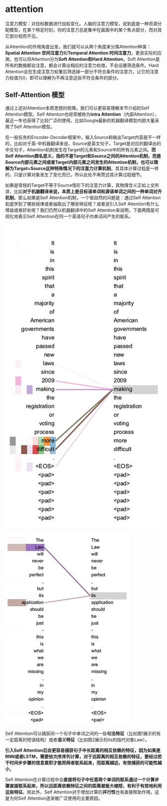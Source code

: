 # attention
注意力模型：对目标数据进行加权变化。人脑的注意力模型，说到底是一种资源分配模型，在某个特定时刻，你的注意力总是集中在画面中的某个焦点部分，而对其它部分视而不见。

从Attention的作用角度出发，我们就可以从两个角度来分类Attention种类：**Spatial Attention 空间注意力**和**Temporal Attention 时间注意力**。更具实际的应用，也可以将Attention分为**Soft Attention和Hard Attention**。Soft Attention是所有的数据都会注意，都会计算出相应的注意力权值，不会设置筛选条件。Hard Attention会在生成注意力权重后筛选掉一部分不符合条件的注意力，让它的注意力权值为0，即可以理解为不再注意这些不符合条件的部分。

## Self-Attention 模型
通过上述对Attention本质思想的梳理，我们可以更容易理解本节介绍的Self Attention模型。Self Attention也经常被称为**intra Attention**（内部Attention），最近一年也获得了比较广泛的使用，比如Google最新的机器翻译模型内部大量采用了Self Attention模型。

在一般任务的Encoder-Decoder框架中，输入Source和输出Target内容是不一样的，比如对于英-中机器翻译来说，Source是英文句子，Target是对应的翻译出的中文句子，Attention机制发生在Target的元素和Source中的所有元素之间。**而Self Attention顾名思义，指的不是Target和Source之间的Attention机制，而是Source内部元素之间或者Target内部元素之间发生的Attention机制，也可以理解为Target=Source这种特殊情况下的注意力计算机制**。其具体计算过程是一样的，只是计算对象发生了变化而已，所以此处不再赘述其计算过程细节。

如果是常规的Target不等于Source情形下的注意力计算，其物理含义正如上文所讲，比如**对于机器翻译来说，本质上是目标语单词和源语单词之间的一种单词对齐机制**。那么如果是Self Attention机制，一个很自然的问题是：通过Self Attention到底学到了哪些规律或者抽取出了哪些特征呢？或者说引入Self Attention有什么增益或者好处呢？我们仍然以机器翻译中的Self Attention来说明，下面两图是可视化地表示Self Attention在同一个英语句子内单词间产生的联系。

![avatar](https://github.com/coderGray1296/code/blob/master/NLP%E5%A4%8D%E4%B9%A0/pictures/attention_1.png)

![avatar](https://github.com/coderGray1296/code/blob/master/NLP%E5%A4%8D%E4%B9%A0/pictures/attention_2.png)

Self Attention可以捕获同一个句子中单词之间的一些**句法特征**（比如图1展示的有一定距离的短语结构）或者**语义特征**（比如图2展示的its的指代对象Law）。

**引入Self Attention后会更容易捕获句子中长距离的相互依赖的特征，因为如果是RNN或者LSTM，需要依次序序列计算，对于远距离的相互依赖的特征，要经过若干时间步步骤的信息累积才能将两者联系起来，而距离越远，有效捕获的可能性越小**。

Self Attention在计算过程中会**直接将句子中任意两个单词的联系通过一个计算步骤直接联系起来，所以远距离依赖特征之间的距离被极大缩短，有利于有效地利用这些特征**。除此外，Self Attention对于增加计算的**并行性**也有直接帮助作用。这是为何Self Attention逐渐被广泛使用的主要原因。
